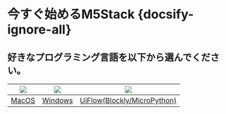 # 今すぐ始めるM5Stack {docsify-ignore-all}

## 好きなプログラミング言語を以下から選んでください。

<img src="assets/img/macos-logo.png"> | <img src="assets/img/windows-logo.png"> | <img src="assets/img/getting_started_pics/blockly_and_micropython.png">
---|---|---
[MacOS](ja/quick_start/m5core/m5stack_core_get_started_Arduino_MacOS) | [Windows](ja/quick_start/m5core/m5stack_core_get_started_Arduino_Windows) | [UiFlow(Blockly/MicroPython)](ja/quick_start/m5core/m5stack_core_get_started_MicroPython)
